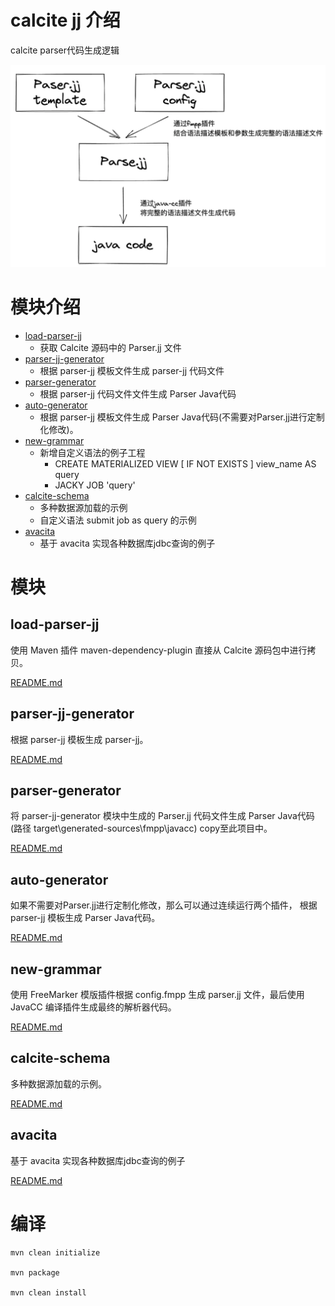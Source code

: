 # calcite jj 介绍

calcite parser代码生成逻辑

![code-generate-process](doc/calcite-parser-code-generate-process.png)

# 模块介绍
* [load-parser-jj](./load-parser-jj/)
    * 获取 Calcite 源码中的 Parser.jj 文件
* [parser-jj-generator](./parser-jj-generator/)
    * 根据 parser-jj 模板文件生成 parser-jj 代码文件
* [parser-generator](./parser-generator/)
    * 根据 parser-jj 代码文件文件生成  Parser Java代码
* [auto-generator](./auto-generator/)
    * 根据 parser-jj 模板文件生成 Parser Java代码(不需要对Parser.jj进行定制化修改)。
* [new-grammar](./new-grammar/)
    * 新增自定义语法的例子工程
        * CREATE MATERIALIZED VIEW [ IF NOT EXISTS ] view_name AS query
        * JACKY JOB 'query'
* [calcite-schema](./calcite-schema/)
  * 多种数据源加载的示例
  * 自定义语法 submit job as query 的示例
* [avacita](./avacita/)
  * 基于 avacita 实现各种数据库jdbc查询的例子


# 模块

## load-parser-jj 
使用 Maven 插件 maven-dependency-plugin 直接从 Calcite 源码包中进行拷贝。

[README.md](./load-parser-jj/README.md)


## parser-jj-generator
根据 parser-jj 模板生成 parser-jj。

[README.md](./parser-jj-generator/README.md)


## parser-generator
将 parser-jj-generator 模块中生成的 Parser.jj 代码文件生成 Parser Java代码 (路径 target\generated-sources\fmpp\javacc)
copy至此项目中。

[README.md](./parser-generator/README.md)


## auto-generator
如果不需要对Parser.jj进行定制化修改，那么可以通过连续运行两个插件， 根据 parser-jj 模板生成 Parser Java代码。

[README.md](./auto-generator/README.md)


## new-grammar
使用 FreeMarker 模版插件根据 config.fmpp 生成 parser.jj 文件，最后使用 JavaCC 编译插件生成最终的解析器代码。

[README.md](./new-grammar/README.md)


## calcite-schema
多种数据源加载的示例。

[README.md](./calcite-schema/README.md)


## avacita
基于 avacita 实现各种数据库jdbc查询的例子

[README.md](./avacita/README.md)


# 编译
```
mvn clean initialize

mvn package

mvn clean install
```
